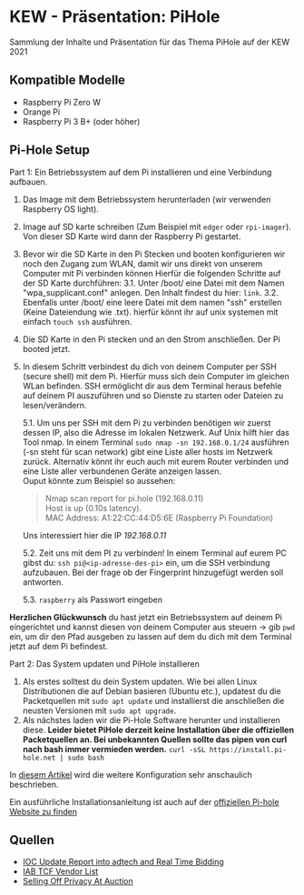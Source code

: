 # KEW - Präsentation: PiHole

Sammlung der Inhalte und Präsentation für das Thema PiHole auf der KEW 2021


## Kompatible Modelle
  - Raspberry Pi Zero W
  - Orange Pi
  - Raspberry Pi 3 B+ (oder höher)

## Pi-Hole Setup
Part 1: Ein Betriebssystem auf dem Pi installieren und eine Verbindung aufbauen.

1. Das Image mit dem Betriebssystem herunterladen (wir verwenden Raspberry OS light).
2. Image auf SD karte schreiben (Zum Beispiel mit `edger` oder `rpi-imager`). Von dieser
  SD Karte wird dann der Raspberry Pi gestartet.
3. Bevor wir die SD Karte in den Pi Stecken und booten konfigurieren wir noch den 
  Zugang zum WLAN, damit wir uns direkt von unserem Computer mit Pi verbinden können
  Hierfür die folgenden Schritte auf der SD Karte durchführen:
  3.1. Unter /boot/ eine Datei mit dem Namen "wpa_supplicant.conf" anlegen. Den 
    Inhalt findest du hier: `link`.
  3.2. Ebenfalls unter /boot/ eine leere Datei mit dem namen "ssh" erstellen (Keine 
    Dateiendung wie .txt). hierfür könnt ihr auf unix systemen mit einfach `touch ssh` 
    ausführen.
4. Die SD Karte in den Pi stecken und an den Strom anschließen. Der Pi booted jetzt.
5. In diesem Schritt verbindest du dich von deinem Computer per SSH (secure shell) 
  mit dem Pi. Hierfür muss sich dein Computer im gleichen WLan befinden. SSH ermöglicht
  dir aus dem Terminal heraus befehle auf deinem PI auszuführen und so Dienste zu starten
  oder Dateien zu lesen/verändern. 
      
    5.1. Um uns per SSH mit dem Pi zu verbinden benötigen wir zuerst dessen IP, also die Adresse
      im lokalen Netzwerk. Auf Unix hilft hier das Tool nmap. In einem Terminal 
      `sudo nmap -sn 192.168.0.1/24` ausführen (-sn steht für scan network) gibt eine Liste aller 
      hosts im Netzwerk zurück. Alternativ könnt ihr euch auch mit eurem Router verbinden und 
      eine Liste aller verbundenen Geräte anzeigen lassen.  
      Ouput könnte zum Beispiel so aussehen:
      > Nmap scan report for pi.hole (192.168.0.11) <br>
      > Host is up (0.10s latency). <br>
      > MAC Address: A1:22:CC:44:D5:6E (Raspberry Pi Foundation)
    
      Uns interessiert hier die IP *192.168.0.11*
  
    5.2. Zeit uns mit dem PI zu verbinden! In einem Terminal auf eurem PC gibst du:
      `ssh pi@<ip-adresse-des-pi>` ein, um die SSH verbindung aufzubauen.
      Bei der frage ob der Fingerprint hinzugefügt werden soll <yes> antworten.
      
    5.3. `raspberry` als Passwort eingeben
    
**Herzlichen Glückwunsch** du hast jetzt ein Betriebssystem auf deinem Pi eingerichtet 
und kannst diesen von deinem Computer aus steuern 
  -> gib `pwd` ein, um dir den Pfad ausgeben zu lassen auf dem du dich mit dem Terminal
  jetzt auf dem Pi befindest.


Part 2: Das System updaten und PiHole installieren
1. Als erstes solltest du dein System updaten. Wie bei allen Linux Distributionen die auf 
  Debian basieren (Ubuntu etc.), updatest du die Packetquellen mit `sudo apt update` und 
  installierst die anschließen die neusten Versionen mit `sudo apt upgrade`.
2. Als nächstes laden wir die Pi-Hole Software herunter und installieren diese.
  **Leider bietet PiHole derzeit keine Installation über die offiziellen Packetquellen an. Bei unbekannten Quellen sollte das pipen von curl nach bash immer vermieden werden.**
  `curl -sSL https://install.pi-hole.net | sudo bash`

In [diesem Artikel](https://medium.com/swlh/how-to-set-up-pi-hole-2293246dc8ed) wird die weitere Konfiguration sehr anschaulich beschrieben.

Ein ausführliche Installationsanleitung ist auch auf der [offiziellen Pi-hole Website zu finden](https://github.com/pi-hole/pi-hole/#one-step-automated-install)



## Quellen

* [IOC Update Report into adtech and Real Time Bidding](assets/rtb/adtech-real-time-bidding-report-201906.pdf)
* [IAB TCF Vendor List](https://iabeurope.eu/vendor-list-tcf-v2-0/)
* [Selling Off Privacy At Auction](assets/rtb/SellingOffPrivacyAtAuction.pdf)